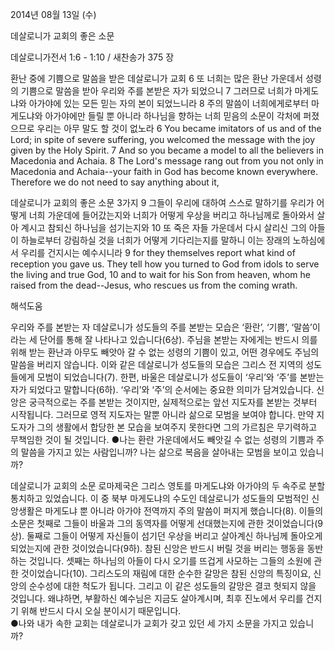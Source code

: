 2014년 08월 13일 (수)

데살로니가 교회의 좋은 소문



데살로니가전서 1:6 - 1:10 / 새찬송가 375 장


환난 중에 기쁨으로 말씀을 받은 데살로니가 교회
6 또 너희는 많은 환난 가운데서 성령의 기쁨으로 말씀을 받아 우리와 주를 본받은 자가 되었으니 7 그러므로 너희가 마게도냐와 아가야에 있는 모든 믿는 자의 본이 되었느니라 8 주의 말씀이 너희에게로부터 마게도냐와 아가야에만 들릴 뿐 아니라 하나님을 향하는 너희 믿음의 소문이 각처에 퍼졌으므로 우리는 아무 말도 할 것이 없노라
6 You became imitators of us and of the Lord; in spite of severe suffering, you welcomed the message with the joy given by the Holy Spirit. 7 And so you became a model to all the believers in Macedonia and Achaia. 8 The Lord's message rang out from you not only in Macedonia and Achaia--your faith in God has become known everywhere. Therefore we do not need to say anything about it,   

데살로니가 교회의 좋은 소문 3가지 
9 그들이 우리에 대하여 스스로 말하기를 우리가 어떻게 너희 가운데에 들어갔는지와 너희가 어떻게 우상을 버리고 하나님께로 돌아와서 살아 계시고 참되신 하나님을 섬기는지와 10 또 죽은 자들 가운데서 다시 살리신 그의 아들이 하늘로부터 강림하실 것을 너희가 어떻게 기다리는지를 말하니 이는 장래의 노하심에서 우리를 건지시는 예수시니라
9 for they themselves report what kind of reception you gave us. They tell how you turned to God from idols to serve the living and true God, 10 and to wait for his Son from heaven, whom he raised from the dead--Jesus, who rescues us from the coming wrath.

해석도움





우리와 주를 본받는 자 
데살로니가 성도들의 주를 본받는 모습은 ‘환란’, ‘기쁨’, ‘말씀’이라는 세 단어를 통해 잘 나타나고 있습니다(6상). 주님을 본받는 자에게는 반드시 의를 위해 받는 환난과 아무도 빼앗아 갈 수 없는 성령의 기쁨이 있고, 어떤 경우에도 주님의 말씀을 버리지 않습니다. 이와 같은 데살로니가 성도들의 모습은 그리스 전 지역의 성도들에게 모범이 되었습니다(7). 한편, 바울은 데살로니가 성도들이 ‘우리’와 ‘주’를 본받는 자가 되었다고 말합니다(6하). ‘우리’와 ‘주’의 순서에는 중요한 의미가 담겨있습니다. 신앙은 궁극적으로는 주를 본받는 것이지만, 실제적으로는 앞선 지도자를 본받는 것부터 시작됩니다. 그러므로 영적 지도자는 말뿐 아니라 삶으로 모범을 보여야 합니다. 만약 지도자가 그의 생활에서 합당한 본 모습을 보여주지 못한다면 그의 가르침은 무기력하고 무책임한 것이 될 것입니다. 
●나는 환란 가운데에서도 빼앗길 수 없는 성령의 기쁨과 주의 말씀을 가지고 있는 사람입니까? 나는 삶으로 복음을 살아내는 모범을 보이고 있습니까?

데살로니가 교회의 소문
로마제국은 그리스 영토를 마게도냐와 아가야의 두 속주로 분할통치하고 있었습니다. 이 중 북부 마게도냐의 수도인 데살로니가 성도들의 모범적인 신앙생활은 마게도냐 뿐 아니라 아가야 전역까지 주의 말씀이 퍼지게 했습니다(8). 이들의 소문은 첫째로 그들이 바울과 그의 동역자를 어떻게 선대했는지에 관한 것이었습니다(9상). 둘째로 그들이 어떻게 자신들이 섬기던 우상을 버리고 살아계신 하나님께 돌아오게 되었는지에 관한 것이었습니다(9하). 참된 신앙은 반드시 버릴 것을 버리는 행동을 동반하는 것입니다. 셋째는 하나님의 아들이 다시 오기를 뜨겁게 사모하는 그들의 소원에 관한 것이었습니다(10). 그리스도의 재림에 대한 순수한 갈망은 참된 신앙의 특징이요, 신앙의 순수성에 대한 척도가 됩니다. 그리고 이 같은 성도들의 갈망은 결코 헛되지 않을 것입니다. 왜냐하면, 부활하신 예수님은 지금도 살아계시며, 최후 진노에서 우리를 건지기 위해 반드시 다시 오실 분이시기 때문입니다.  
●나와 내가 속한 교회는 데살로니가 교회가 갖고 있던 세 가지 소문을 가지고 있습니까?